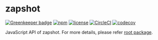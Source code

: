 # zapshot
[![Greenkeeper badge](https://badges.greenkeeper.io/Leko/zapshot.svg)](https://greenkeeper.io/)
[![npm](https://img.shields.io/npm/v/zapshot.svg)](https://www.npmjs.com/package/zapshot)
[![license](https://img.shields.io/github/license/Leko/zapshot.svg)](https://opensource.org/licenses/MIT)
[![CircleCI](https://circleci.com/gh/Leko/zapshot.svg?style=svg)](https://circleci.com/gh/Leko/zapshot)
[![codecov](https://codecov.io/gh/Leko/zapshot/branch/master/graph/badge.svg)](https://codecov.io/gh/Leko/zapshot)

JavaScript API of zapshot.
For more details, please refer [root package](https://github.com/Leko/zapshot#readme).
